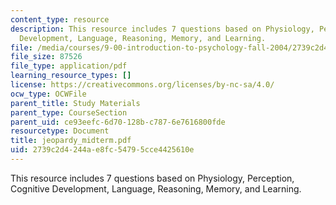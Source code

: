```yaml
---
content_type: resource
description: This resource includes 7 questions based on Physiology, Perception, Cognitive
  Development, Language, Reasoning, Memory, and Learning.
file: /media/courses/9-00-introduction-to-psychology-fall-2004/2739c2d4244ae8fc54795cce4425610e_jeopardy_midterm.pdf
file_size: 87526
file_type: application/pdf
learning_resource_types: []
license: https://creativecommons.org/licenses/by-nc-sa/4.0/
ocw_type: OCWFile
parent_title: Study Materials
parent_type: CourseSection
parent_uid: ce93eefc-6d70-128b-c787-6e7616800fde
resourcetype: Document
title: jeopardy_midterm.pdf
uid: 2739c2d4-244a-e8fc-5479-5cce4425610e
---
```

This resource includes 7 questions based on Physiology, Perception, Cognitive Development, Language, Reasoning, Memory, and Learning.